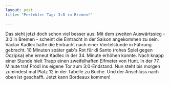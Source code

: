 ```yaml
---
layout: post
title: "Perfekter Tag: 3:0 in Bremen!"

---
```


Das sieht jetzt doch schon viel besser aus: Mit dem zweiten Auswärtssieg - 3:0 in Bremen - scheint die Eintracht in der Saison angekommen zu sein. Vaclav Kadlec hatte die Eintracht nach einer Viertelstunde in Führung gebracht. 10 Minuten später gab's Rot für di Santo (rohes Spiel gegen Oczipka) ehe erneut Kadlec in der 34. Minute erhöhen konnte. Nach knapp einer Stunde hielt Trapp einen zweifelhaften Elfmeter von Hunt. In der 77. Minute traf Prödl ins eigene Tor zum 3:0-Endstand. Nun steht bis morgen zumindest mal Platz 12 in der Tabelle zu Buche. Und der Anschluss nach oben ist geschafft. Jetzt kann Bordeaux kommen!


